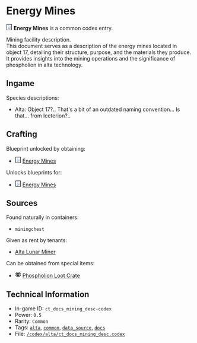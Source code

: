 # Energy Mines

<img src="https://raw.githubusercontent.com/Ceterai/Enternia/main/codex/alta/paper/short.png" alt="Energy Mines icon" loading="lazy" height=16px width="auto" /> **Energy Mines** is a common codex entry.

Mining facility description.  
This document serves as a description of the energy mines located in object 17, detailing their structure, purpose, and the materials they produce. It provides insights into the mining operations and the significance of phospholion in alta technology.

## Ingame

Species descriptions:

- Alta: Object 17?.. That's a bit of an outdated naming convention... Is that... from Iceterion?..

## Crafting

Blueprint unlocked by obtaining:

- <img src="https://raw.githubusercontent.com/Ceterai/Enternia/main/codex/alta/paper/short.png" alt="Energy Mines icon" loading="lazy" height=16px width="auto" /> [Energy Mines](https://ceterai.github.io/MyEnternia/Wiki/EnergyMines)

Unlocks blueprints for:

- <img src="https://raw.githubusercontent.com/Ceterai/Enternia/main/codex/alta/paper/short.png" alt="Energy Mines icon" loading="lazy" height=16px width="auto" /> [Energy Mines](https://ceterai.github.io/MyEnternia/Wiki/EnergyMines)

## Sources

Found naturally in containers:

- `miningchest`

Given as rent by tenants:

- [Alta Lunar Miner](https://ceterai.github.io/MyEnternia/Wiki/AltaLunarMiner)

Can be obtained from special items:

- <img src="https://raw.githubusercontent.com/Ceterai/Enternia/main/items/active/alta/loot/biome/ct_phospholion_loot.png" alt="Phospholion Loot Crate icon" loading="lazy" height=16px width="auto" /> [Phospholion Loot Crate](https://ceterai.github.io/MyEnternia/Wiki/PhospholionLootCrate)

## Technical Information

- In-game ID: `ct_docs_mining_desc-codex`
- Power: `0.5`
- Rarity: `Common`
- Tags: [`alta`](https://ceterai.github.io/MyEnternia/Wiki/Tags/Alta), [`common`](https://ceterai.github.io/MyEnternia/Wiki/Tags/Common), [`data_source`](https://ceterai.github.io/MyEnternia/Wiki/Tags/DataSource), [`docs`](https://ceterai.github.io/MyEnternia/Wiki/Tags/Docs)
- File: [`/codex/alta/ct_docs_mining_desc.codex`](https://github.com/Ceterai/Enternia/blob/main/codex/alta/ct_docs_mining_desc.codex)
